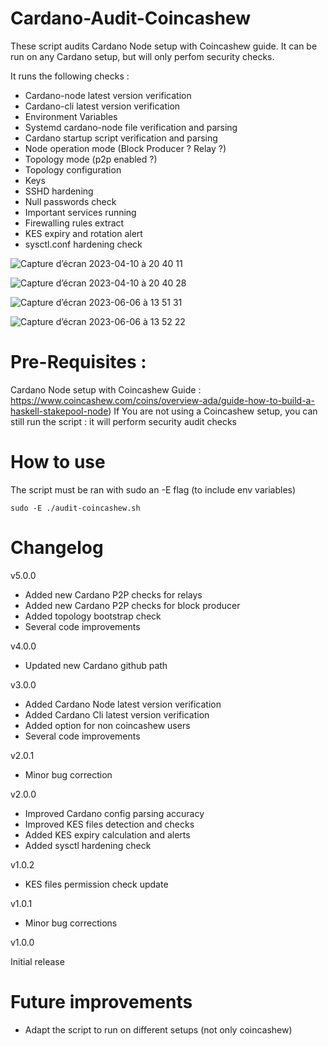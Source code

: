 # Cardano-Audit-Coincashew

These script audits Cardano Node setup with Coincashew guide. It can be run on any Cardano setup, but will only perfom security checks.

It runs the following checks :

- Cardano-node latest version verification
- Cardano-cli latest version verification
- Environment Variables
- Systemd cardano-node file verification and parsing
- Cardano startup script verification and parsing
- Node operation mode (Block Producer ? Relay ?)
- Topology mode (p2p enabled ?)
- Topology configuration
- Keys
- SSHD hardening
- Null passwords check
- Important services running
- Firewalling rules extract
- KES expiry and rotation alert
- sysctl.conf hardening check

![Capture d’écran 2023-04-10 à 20 40 11](https://user-images.githubusercontent.com/113426048/231139235-a2969e14-1e80-4f16-936c-92b7afeb339e.png)

![Capture d’écran 2023-04-10 à 20 40 28](https://user-images.githubusercontent.com/113426048/231141468-f25c790a-a76c-4fd6-bc3a-955a5ed03f8c.png)

![Capture d’écran 2023-06-06 à 13 51 31](https://github.com/Kirael12/Cardano-Audit-Coincashew/assets/113426048/37dbad9c-4730-4cad-ba3a-47937c76e7ca)

![Capture d’écran 2023-06-06 à 13 52 22](https://github.com/Kirael12/Cardano-Audit-Coincashew/assets/113426048/07da0ad8-08e9-4780-ab8a-66898e1a4f19)


# Pre-Requisites :

Cardano Node setup with Coincashew Guide : https://www.coincashew.com/coins/overview-ada/guide-how-to-build-a-haskell-stakepool-node)
If You are not using a Coincashew setup, you can still run the script : it will perform security audit checks

# How to use

The script must be ran with sudo an -E flag (to include env variables)

```shell
sudo -E ./audit-coincashew.sh
```

# Changelog

v5.0.0

- Added new Cardano P2P checks for relays
- Added new Cardano P2P checks for block producer
- Added topology bootstrap check
- Several code improvements

v4.0.0

- Updated new Cardano github path

v3.0.0

- Added Cardano Node latest version verification
- Added Cardano Cli latest version verification
- Added option for non coincashew users
- Several code improvements

v2.0.1

- Minor bug correction

v2.0.0

- Improved Cardano config parsing accuracy
- Improved KES files detection and checks
- Added KES expiry calculation and alerts
- Added sysctl hardening check

v1.0.2

- KES files permission check update

v1.0.1

- Minor bug corrections

v1.0.0

Initial release

# Future improvements

- Adapt the script to run on different setups (not only coincashew)
